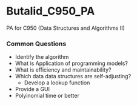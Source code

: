 # Butalid_C950_PA
PA for C950 (Data Structures and Algorithms II)

### Common Questions
- Identify the algorithm
- What is Application of programming models?
- What is efficiency and maintainability?
- Which data data structures are self-adjusting?
  - Develop a lookup function
- Provide a GUI
- Polyinomial time or better
